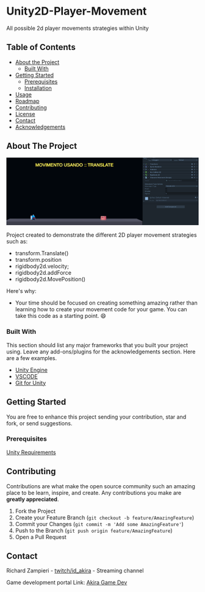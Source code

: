 # Unity2D-Player-Movement
 All possible 2d player movements strategies within Unity

<!-- TABLE OF CONTENTS -->
## Table of Contents

* [About the Project](#about-the-project)
  * [Built With](#built-with)
* [Getting Started](#getting-started)
  * [Prerequisites](#prerequisites)
  * [Installation](#installation)
* [Usage](#usage)
* [Roadmap](#roadmap)
* [Contributing](#contributing)
* [License](#license)
* [Contact](#contact)
* [Acknowledgements](#acknowledgements)


<!-- ABOUT THE PROJECT -->
## About The Project

![](https://github.com/rsaz/Unity2D-Player-Movement/blob/master/PlayerMovementScreen.PNG)

Project created to demonstrate the different 2D player movement strategies such as:
- transform.Translate()
- transform.position
- rigidbody2d.velocity;
- rigidbody2d.addForce
- rigidbody2d.MovePosition()

Here's why:
* Your time should be focused on creating something amazing rather than learning how to create your movement code for your game. You can take this code as a starting point. :smile:

### Built With
This section should list any major frameworks that you built your project using. Leave any add-ons/plugins for the acknowledgements section. Here are a few examples.
* [Unity Engine](https://unity.com/)
* [VSCODE](https://code.visualstudio.com/)
* [Git for Unity](https://unity.github.com/)

<!-- GETTING STARTED -->
## Getting Started

You are free to enhance this project sending your contribution, star and fork, or send suggestions.

### Prerequisites

[Unity Requirements](https://docs.unity3d.com/Manual/system-requirements.html)

<!-- CONTRIBUTING -->
## Contributing

Contributions are what make the open source community such an amazing place to be learn, inspire, and create. Any contributions you make are **greatly appreciated**.

1. Fork the Project
2. Create your Feature Branch (`git checkout -b feature/AmazingFeature`)
3. Commit your Changes (`git commit -m 'Add some AmazingFeature'`)
4. Push to the Branch (`git push origin feature/AmazingFeature`)
5. Open a Pull Request

<!-- CONTACT -->
## Contact

Richard Zampieri - [twitch/id_akira](https://www.twitch.tv/id_akira) - Streaming channel

Game development portal Link: [Akira Game Dev](https://www.catarse.me/akiratv)
